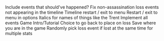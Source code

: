 Include events that should've happened? Fix non-assassination loss events not appearing in the timeline
Timeline restart / exit to menu
Restart / exit to menu in options
Italics for names of things like the Trent
Implement all events
Game Intro/Tutorial
Choice to go back to place on loss
Save where you are in the game
Randomly pick loss event if lost at the same time for multiple stats